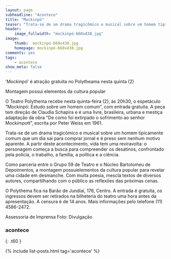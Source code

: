 ```yaml
---
layout: page
subheadline: "Acontece"
title: "Mockinpó"
teaser: "Trata-se de um drama tragicômico e musical sobre um homem tipicamente comum que um dia"
header:
    image_fullwidth: "mockinpó-660x438.jpg"
image:
    thumb:  mockinpó-660x438.jpg
    homepage: mockinpó-660x438.jpg
comments: yes
tags:
    - acontece
show_meta: false
---
```

 'Mockinpó' é atração gratuita no Polytheama nesta quinta (2)

Montagem possui elementos da cultura popular

O Teatro Polythema recebe nesta quinta-feira (2), às 20h30, o espetáculo “Mockinpó: Estudo sobre um homem comum”, com entrada gratuita. A peça tem direção de Claudia Schapira e é uma livre, brasileira, urbana e mestiça adaptação da obra “De como foi extirpado o sofrimento ao senhor Mockimpott”, escrita por Peter Weiss em 1961.

Trata-se de um drama tragicômico e musical sobre um homem tipicamente comum que um dia sai para comprar jornal e é preso sem nenhum motivo aparente. A partir deste acontecimento, vida tem uma reviravolta: o personagem começa a busca para compreender os desatinos, confrontado pela polícia, o trabalho, a família, a política e a ciência.

Como parceria entre o Grupo 59 de Teatro e o Núcleo Bartolomeu de Depoimentos, a montagem possuielementos da cultura popular para revelar uma cidade em desmanche. Com muita poesia, mescla textos de diversos autores, compartilhando com o público as reflexões das próximas cenas.

O Polythema fica na Barão de Jundiaí, 176, Centro. A entrada é gratuita, os ingressos devem ser retirados na bilheteria do teatro uma hora antes da apresentação. A censura é de 14 anos. Mais informações pelo telefone (11) 4586-2472.

Assessoria de Imprensa
Foto: Divulgação

### acontece
{: .t60 }

{% include list-posts.html tag='acontece' %}
